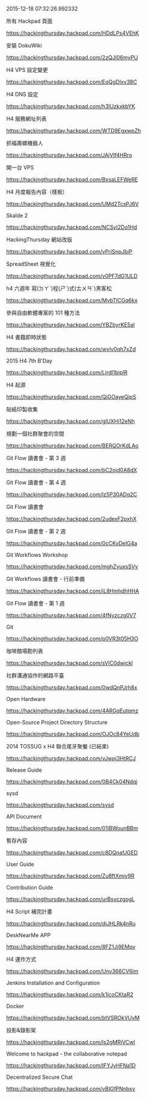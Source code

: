 2015-12-18 07:32:26.992332

所有 Hackpad 頁面

<https://hackingthursday.hackpad.com/HDdLPs4VEhK>  

安裝 DokuWiki

<https://hackingthursday.hackpad.com/2zQJl06myPU>  

H4 VPS 設定變更

<https://hackingthursday.hackpad.com/EqQgDlxv38C>  

H4 DNS 設定

<https://hackingthursday.hackpad.com/h3lUzkxkbYK>  

H4 服務網址列表

<https://hackingthursday.hackpad.com/WTD9EgxwpZh>  

抓福壽螺機器人

<https://hackingthursday.hackpad.com/JAjVIf4HRro>  

開一台 VPS

<https://hackingthursday.hackpad.com/BxsaLEFWeRE>  

H4 月度報告內容（樣板）

<https://hackingthursday.hackpad.com/UMd2TcsPJ6V>  

Skalde 2

<https://hackingthursday.hackpad.com/NCSvI2Do1Hd>  

HackingThursday 網站改版

<https://hackingthursday.hackpad.com/vPriSnpJbiP>  

SpreadSheet 視覺化

<https://hackingthursday.hackpad.com/v0PF7dG1ULD>  

h4 六週年 寫(ㄉㄚˋ)程(ㄕˊ)式(ㄊㄨㄢˊ)黑客松

<https://hackingthursday.hackpad.com/MvbTICGq6kx>  

參與自由軟體專案的 101 種方法

<https://hackingthursday.hackpad.com/YBZbyrKE5aI>  

H4 書籍即時狀態

<https://hackingthursday.hackpad.com/wvlv0qh7xZd>  

2015 H4 7th B'Day

<https://hackingthursday.hackpad.com/LjrdI1biplR>  

H4 起源

<https://hackingthursday.hackpad.com/QiGOayeQipS>  

貼紙印製收集

<https://hackingthursday.hackpad.com/glUXHi12eNh>  

規劃一個社群聚會的空間

<https://hackingthursday.hackpad.com/BERQOrKdLAo>  

Git Flow 讀書會 - 第 3 週

<https://hackingthursday.hackpad.com/bC2ojd0A8dX>  

Git Flow 讀書會 - 第 4 週

<https://hackingthursday.hackpad.com/lz5P30ADq2C>  

Git Flow 讀書會

<https://hackingthursday.hackpad.com/2udexF2pxhX>  

Git Flow 讀書會 - 第 2 週

<https://hackingthursday.hackpad.com/0cCKvDeIG4a>  

Git Workflows Workshop

<https://hackingthursday.hackpad.com/mghZyuxsSVv>  

Git Workflows 讀書會 - 行前準備

<https://hackingthursday.hackpad.com/iL8HmhdhHHA>  

Git Flow 讀書會 - 第 1 週

<https://hackingthursday.hackpad.com/4fNyzczg0V7>  

Git

<https://hackingthursday.hackpad.com/p0VR3t05H3O>  

咖啡館場勘列表

<https://hackingthursday.hackpad.com/sVlC0dwjckl>  

社群溝通協作的網路平臺

<https://hackingthursday.hackpad.com/0wdQnPJrh8x>  

Open Hardware

<https://hackingthursday.hackpad.com/4ARGqEutqmz>  

Open-Source Project Directory Structure

<https://hackingthursday.hackpad.com/OJOc84YeUdb>  

2014 TOSSUG x H4 聯合尾牙聚餐 (已結束)

<https://hackingthursday.hackpad.com/vJwpj3HtRCJ>  

Release Guide

<https://hackingthursday.hackpad.com/0B4Ck04Ndqj>  

sysd

<https://hackingthursday.hackpad.com/sysd>  

API Document

<https://hackingthursday.hackpad.com/01iBWounBBm>  

暫存內容

<https://hackingthursday.hackpad.com/c8DQnafJGED>  

User Guide

<https://hackingthursday.hackpad.com/Zu8ftXmiy9R>  

Contribution Guide

<https://hackingthursday.hackpad.com/urBsyczgogL>  

H4 Script 補完計畫

<https://hackingthursday.hackpad.com/djJHLRk4nRu>  

DeskNearMe APP

<https://hackingthursday.hackpad.com/8FZ1Ji9EMpv>  

H4 運作方式

<https://hackingthursday.hackpad.com/Unv366CV6im>  

Jenkins Installation and Configuration

<https://hackingthursday.hackpad.com/k1icoCKtaR2>  

Docker

<https://hackingthursday.hackpad.com/btVSROkVUyM>  

投影&錄影架

<https://hackingthursday.hackpad.com/ls2gMRjVCwI>  

Welcome to hackpad - the collaborative notepad

<https://hackingthursday.hackpad.com/IFYJyHFNa1D>  

Decentralized Secure Chat

<https://hackingthursday.hackpad.com/vBIGfPNnbxv>  